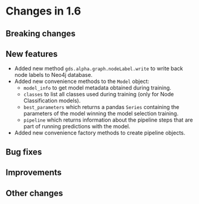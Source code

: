 # Changes in 1.6


## Breaking changes


## New features

* Added new method `gds.alpha.graph.nodeLabel.write` to write back node labels to Neo4j database.
* Added new convenience methods to the `Model` object:
  * `model_info` to get model metadata obtained during training.
  * `classes` to list all classes used during training (only for Node Classification models).
  * `best_parameters` which returns a pandas `Series` containing the parameters of the model winning the model selection training.
  * `pipeline` which returns information about the pipeline steps that are part of running predictions with the model.
* Added new convenience factory methods to create pipeline objects.


## Bug fixes


## Improvements


## Other changes
